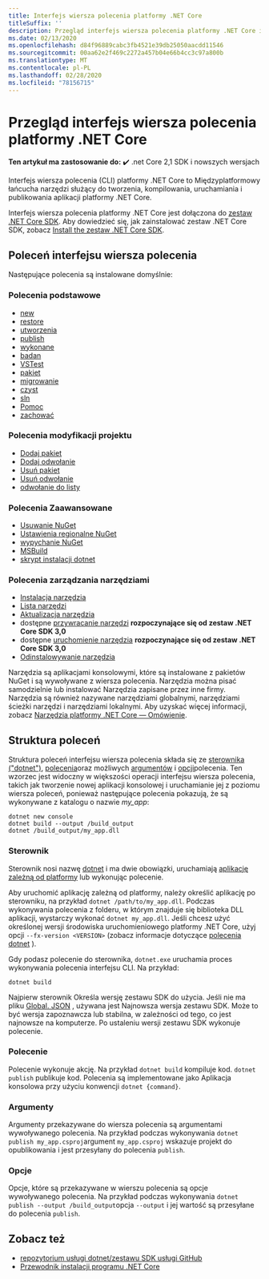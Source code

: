 ```yaml
---
title: Interfejs wiersza polecenia platformy .NET Core
titleSuffix: ''
description: Przegląd interfejs wiersza polecenia platformy .NET Core i jego funkcji.
ms.date: 02/13/2020
ms.openlocfilehash: d84f96889cabc3fb4521e39db25050aacdd11546
ms.sourcegitcommit: 00aa62e2f469c2272a457b04e66b4cc3c97a800b
ms.translationtype: MT
ms.contentlocale: pl-PL
ms.lasthandoff: 02/28/2020
ms.locfileid: "78156715"
---
```

# <a name="net-core-cli-overview"></a>Przegląd interfejs wiersza polecenia platformy .NET Core

**Ten artykuł ma zastosowanie do:** ✔️ .net Core 2,1 SDK i nowszych wersjach

Interfejs wiersza polecenia (CLI) platformy .NET Core to Międzyplatformowy łańcucha narzędzi służący do tworzenia, kompilowania, uruchamiania i publikowania aplikacji platformy .NET Core.

Interfejs wiersza polecenia platformy .NET Core jest dołączona do [zestaw .NET Core SDK](../sdk.md). Aby dowiedzieć się, jak zainstalować zestaw .NET Core SDK, zobacz [Install the zestaw .NET Core SDK](../install/sdk.md).

## <a name="cli-commands"></a>Poleceń interfejsu wiersza polecenia

Następujące polecenia są instalowane domyślnie:

### <a name="basic-commands"></a>Polecenia podstawowe

- [new](dotnet-new.md)
- [restore](dotnet-restore.md)
- [utworzenia](dotnet-build.md)
- [publish](dotnet-publish.md)
- [wykonane](dotnet-run.md)
- [badan](dotnet-test.md)
- [VSTest](dotnet-vstest.md)
- [pakiet](dotnet-pack.md)
- [migrowanie](dotnet-migrate.md)
- [czyst](dotnet-clean.md)
- [sln](dotnet-sln.md)
- [Pomoc](dotnet-help.md)
- [zachować](dotnet-store.md)

### <a name="project-modification-commands"></a>Polecenia modyfikacji projektu

- [Dodaj pakiet](dotnet-add-package.md)
- [Dodaj odwołanie](dotnet-add-reference.md)
- [Usuń pakiet](dotnet-remove-package.md)
- [Usuń odwołanie](dotnet-remove-reference.md)
- [odwołanie do listy](dotnet-list-reference.md)

### <a name="advanced-commands"></a>Polecenia Zaawansowane

- [Usuwanie NuGet](dotnet-nuget-delete.md)
- [Ustawienia regionalne NuGet](dotnet-nuget-locals.md)
- [wypychanie NuGet](dotnet-nuget-push.md)
- [MSBuild](dotnet-msbuild.md)
- [skrypt instalacji dotnet](dotnet-install-script.md)

### <a name="tool-management-commands"></a>Polecenia zarządzania narzędziami

- [Instalacja narzędzia](dotnet-tool-install.md)
- [Lista narzędzi](dotnet-tool-list.md)
- [Aktualizacja narzędzia](dotnet-tool-update.md)
- dostępne [przywracanie narzędzi](global-tools.md#install-a-local-tool) **rozpoczynające się od zestaw .NET Core SDK 3,0**
- dostępne [uruchomienie narzędzia](global-tools.md#invoke-a-local-tool) **rozpoczynające się od zestaw .NET Core SDK 3,0**
- [Odinstalowywanie narzędzia](dotnet-tool-uninstall.md)

Narzędzia są aplikacjami konsolowymi, które są instalowane z pakietów NuGet i są wywoływane z wiersza polecenia. Narzędzia można pisać samodzielnie lub instalować Narzędzia zapisane przez inne firmy. Narzędzia są również nazywane narzędziami globalnymi, narzędziami ścieżki narzędzi i narzędziami lokalnymi. Aby uzyskać więcej informacji, zobacz [Narzędzia platformy .NET Core — Omówienie](global-tools.md).

## <a name="command-structure"></a>Struktura poleceń

Struktura poleceń interfejsu wiersza polecenia składa się ze [sterownika ("dotnet")](#driver), [polecenia](#command)oraz możliwych [argumentów](#arguments) i [opcji](#options)polecenia. Ten wzorzec jest widoczny w większości operacji interfejsu wiersza polecenia, takich jak tworzenie nowej aplikacji konsolowej i uruchamianie jej z poziomu wiersza poleceń, ponieważ następujące polecenia pokazują, że są wykonywane z katalogu o nazwie *my_app*:

```dotnetcli
dotnet new console
dotnet build --output /build_output
dotnet /build_output/my_app.dll
```

### <a name="driver"></a>Sterownik

Sterownik nosi nazwę [dotnet](dotnet.md) i ma dwie obowiązki, uruchamiają [aplikację zależną od platformy](../deploying/index.md) lub wykonując polecenie.

Aby uruchomić aplikację zależną od platformy, należy określić aplikację po sterowniku, na przykład `dotnet /path/to/my_app.dll`. Podczas wykonywania polecenia z folderu, w którym znajduje się biblioteka DLL aplikacji, wystarczy wykonać `dotnet my_app.dll`. Jeśli chcesz użyć określonej wersji środowiska uruchomieniowego platformy .NET Core, użyj opcji `--fx-version <VERSION>` (zobacz informacje dotyczące [polecenia dotnet](dotnet.md) ).

Gdy podasz polecenie do sterownika, `dotnet.exe` uruchamia proces wykonywania polecenia interfejsu CLI. Na przykład:

```dotnetcli
dotnet build
```

Najpierw sterownik Określa wersję zestawu SDK do użycia. Jeśli nie ma pliku [Global. JSON](global-json.md) , używana jest Najnowsza wersja zestawu SDK. Może to być wersja zapoznawcza lub stabilna, w zależności od tego, co jest najnowsze na komputerze.  Po ustaleniu wersji zestawu SDK wykonuje polecenie.

### <a name="command"></a>Polecenie

Polecenie wykonuje akcję. Na przykład `dotnet build` kompiluje kod. `dotnet publish` publikuje kod. Polecenia są implementowane jako Aplikacja konsolowa przy użyciu konwencji `dotnet {command}`.

### <a name="arguments"></a>Argumenty

Argumenty przekazywane do wiersza polecenia są argumentami wywoływanego polecenia. Na przykład podczas wykonywania `dotnet publish my_app.csproj`argument `my_app.csproj` wskazuje projekt do opublikowania i jest przesyłany do polecenia `publish`.

### <a name="options"></a>Opcje

Opcje, które są przekazywane w wierszu polecenia są opcje wywoływanego polecenia. Na przykład podczas wykonywania `dotnet publish --output /build_output`opcja `--output` i jej wartość są przesyłane do polecenia `publish`.

## <a name="see-also"></a>Zobacz też

- [repozytorium usługi dotnet/zestawu SDK usługi GitHub](https://github.com/dotnet/sdk/)
- [Przewodnik instalacji programu .NET Core](../install/sdk.md)
